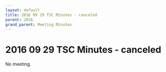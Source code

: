 ```yaml
---
layout: default
title: 2016 09 29 TSC Minutes - canceled
parent: 2016
grand_parent: Meeting Minutes
---
```

# 2016 09 29 TSC Minutes - canceled

No meeting.

